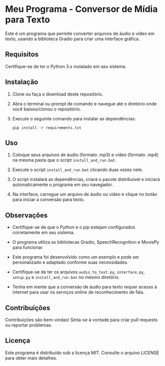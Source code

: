 # Meu Programa - Conversor de Mídia para Texto

Este é um programa que permite converter arquivos de áudio e vídeo em texto, usando a biblioteca Gradio para criar uma interface gráfica.

## Requisitos

Certifique-se de ter o Python 3.x instalado em seu sistema.

## Instalação

1. Clone ou faça o download deste repositório.

2. Abra o terminal ou prompt de comando e navegue até o diretório onde você baixou/clonou o repositório.

3. Execute o seguinte comando para instalar as dependências:

    ```
    pip install -r requirements.txt
    ```

## Uso

1. Coloque seus arquivos de áudio (formato .mp3) e vídeo (formato .mp4) na mesma pasta que o script `install_and_run.bat`.

2. Execute o script `install_and_run.bat` clicando duas vezes nele.

3. O script instalará as dependências, criará o pacote distribuível e iniciará automaticamente o programa em seu navegador.

4. Na interface, carregue um arquivo de áudio ou vídeo e clique no botão para iniciar a conversão para texto.

## Observações

- Certifique-se de que o Python e o pip estejam configurados corretamente em seu sistema.

- O programa utiliza as bibliotecas Gradio, SpeechRecognition e MoviePy para funcionar.

- Este programa foi desenvolvido como um exemplo e pode ser personalizado e adaptado conforme suas necessidades.

- Certifique-se de ter os arquivos `audio_to_text.py`, `interface.py`, `setup.py` e `install_and_run.bat` no mesmo diretório.

- Tenha em mente que a conversão de áudio para texto requer acesso à internet para usar os serviços online de reconhecimento de fala.

## Contribuições

Contribuições são bem-vindas! Sinta-se à vontade para criar pull requests ou reportar problemas.

## Licença

Este programa é distribuído sob a licença MIT. Consulte o arquivo LICENSE para obter mais detalhes.
